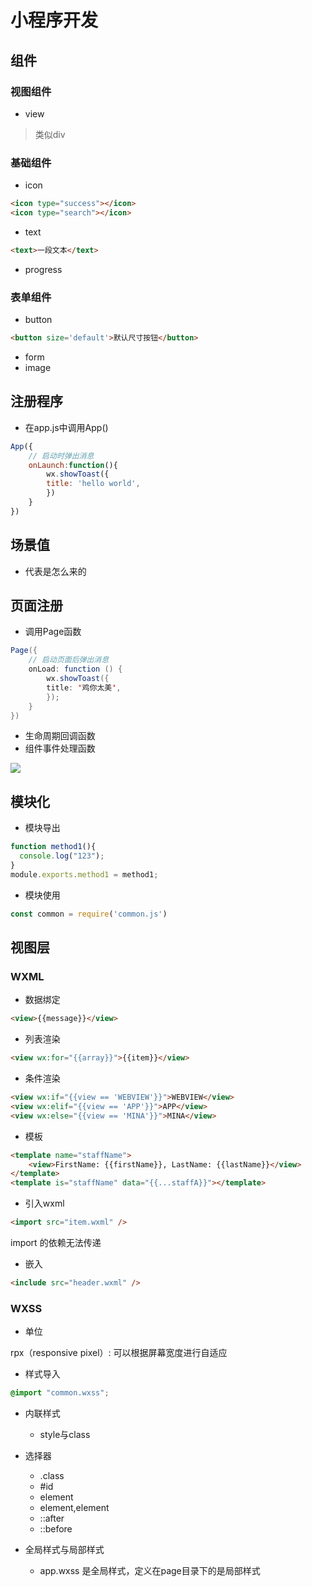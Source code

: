 # 小程序开发

## 组件

### 视图组件

- view

> 类似div

### 基础组件

- icon

```html
<icon type="success"></icon>
<icon type="search"></icon>
```

- text

```html
<text>一段文本</text>
```

- progress

### 表单组件

- button

```html
<button size='default'>默认尺寸按钮</button>
```

- form
- image

## 注册程序

- 在app.js中调用App()

```javascript
App({
    // 启动时弹出消息
    onLaunch:function(){
        wx.showToast({
        title: 'hello world',
        })
    }
})
```

## 场景值

- 代表是怎么来的

## 页面注册

- 调用Page函数

```java
Page({
    // 启动页面后弹出消息
    onLoad: function () {
        wx.showToast({
        title: '鸡你太美',
        });
    }
})
```

- 生命周期回调函数
- 组件事件处理函数

![](https://res.wx.qq.com/wxdoc/dist/assets/img/page-lifecycle.2e646c86.png)

## 模块化

- 模块导出

```javascript
function method1(){
  console.log("123");
}
module.exports.method1 = method1;
```

- 模块使用

```javascript
const common = require('common.js')
```

## 视图层

### WXML

- 数据绑定

```html
<view>{{message}}</view>
```

- 列表渲染

```html
<view wx:for="{{array}}">{{item}}</view>
```

- 条件渲染

```html
<view wx:if="{{view == 'WEBVIEW'}}">WEBVIEW</view>
<view wx:elif="{{view == 'APP'}}">APP</view> 
<view wx:else="{{view == 'MINA'}}">MINA</view>
```

- 模板

```html
<template name="staffName"> 
    <view>FirstName: {{firstName}}, LastName: {{lastName}}</view> 
</template> 
<template is="staffName" data="{{...staffA}}"></template>
```

- 引入wxml

```html
<import src="item.wxml" />
```

import 的依赖无法传递

- 嵌入

```html
<include src="header.wxml" />
```

### WXSS

- 单位

rpx（responsive pixel）: 可以根据屏幕宽度进行自适应

- 样式导入

```css
@import "common.wxss";
```

- 内联样式
  - style与class
  
- 选择器
  - .class
  - #id
  - element
  - element,element
  - ::after
  - ::before

- 全局样式与局部样式
  - app.wxss 是全局样式，定义在page目录下的是局部样式


